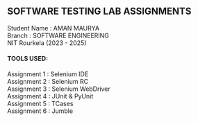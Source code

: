 ## SOFTWARE TESTING LAB ASSIGNMENTS  
Student Name : AMAN MAURYA  
Branch       : SOFTWARE ENGINEERING  
NIT Rourkela (2023 - 2025)  
  
#### TOOLS USED:  
Assignment 1 : Selenium IDE  
Assignment 2 : Selenium RC  
Assignment 3 : Selenium WebDriver  
Assignment 4 : JUnit & PyUnit  
Assignment 5 : TCases  
Assignment 6 : Jumble